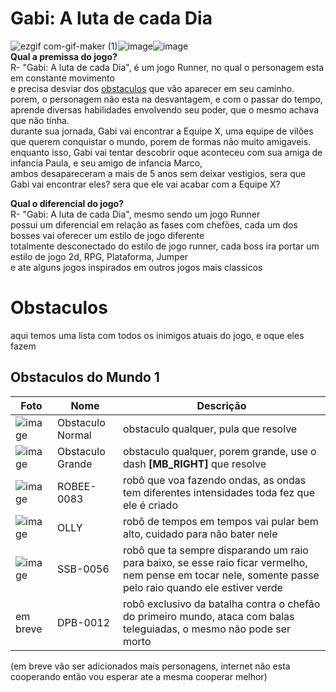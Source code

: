 # Gabi: A luta de cada Dia
![ezgif com-gif-maker (1)](https://github.com/GaryLickt/codigos/assets/70419113/c043f7eb-0abf-4aad-91b2-ff63d5392a4d)![image](https://github.com/GaryLickt/codigos/assets/70419113/4abb739f-a57d-436a-a4f6-ad600e50ea69)![image](https://github.com/GaryLickt/codigos/assets/70419113/442a2f9c-1f73-4412-919a-20655f8b4757)</br>
**Qual a premissa do jogo?** </br>
R- "Gabi: A luta de cada Dia", é um jogo Runner, no qual o personagem esta em constante movimento</br>
e precisa desviar dos [obstaculos](https://github.com/GaryLickt/codigos/edit/Faculdade/Codigos_GameMaker/Gabi's%20Daily%20Dose%20of%20Fight_BETA/readme.md#obstaculos) que vão aparecer em seu caminho.</br>
porem, o personagem não esta na desvantagem, e com o passar do tempo,</br>
aprende diversas habilidades envolvendo seu poder, que o mesmo achava que não tinha.</br>
durante sua jornada, Gabi vai encontrar a Equipe X, uma equipe de vilões</br>
que querem conquistar o mundo, porem de formas não muito amigaveis.</br>
enquanto isso, Gabi vai tentar descobrir oque aconteceu com sua amiga de infancia Paula, e seu amigo de infancia Marco,</br>
ambos desapareceram a mais de 5 anos sem deixar vestigios, sera que Gabi vai encontrar eles? sera que ele vai acabar com a Equipe X?</br>

**Qual o diferencial do jogo?** </br>
R- "Gabi: A luta de cada Dia", mesmo sendo um jogo Runner</br>
possui um diferencial em relação as fases com chefões, cada um dos bosses vai oferecer um estilo de jogo diferente</br>
totalmente desconectado do estilo de jogo runner, cada boss ira portar um estilo de jogo 2d, RPG, Plataforma, Jumper</br>
e ate alguns jogos inspirados em outros jogos mais classicos</br>

# Obstaculos
aqui temos uma lista com todos os inimigos atuais do jogo, e oque eles fazem</br>

## Obstaculos do Mundo 1
| Foto | Nome | Descrição |
| --- | --- | --- |
| ![image](https://github.com/GaryLickt/codigos/assets/70419113/df383bac-94b7-48c5-8969-332d0ebcbaeb) | Obstaculo Normal | obstaculo qualquer, pula que resolve |
| ![image](https://github.com/GaryLickt/codigos/assets/70419113/0af2af67-c3b8-4697-8c8d-e042bbd39c64) | Obstaculo Grande | obstaculo qualquer, porem grande, use o dash **[MB_RIGHT]** que resolve |
| ![image](https://github.com/GaryLickt/codigos/assets/70419113/40ace1eb-8acf-4448-8252-ed9cf6389d92) | ROBEE-0083 | robô que voa fazendo ondas, as ondas tem diferentes intensidades toda fez que ele é criado |
| ![image](https://github.com/GaryLickt/codigos/assets/70419113/e0be23f2-8570-4a7f-82c7-f05738d42a1d) | OLLY | robô de tempos em tempos vai pular bem alto, cuidado para não bater nele |
| ![image](https://github.com/GaryLickt/codigos/assets/70419113/9fe958a9-598f-4681-9f8e-9dc41952c7fc) | SSB-0056 | robô que ta sempre disparando um raio para baixo, se esse raio ficar vermelho, nem pense em tocar nele, somente passe pelo raio quando ele estiver verde |
| em breve | DPB-0012 | robô exclusivo da batalha contra o chefão do primeiro mundo, ataca com balas teleguiadas, o mesmo não pode ser morto |

(em breve vão ser adicionados mais personagens, internet não esta cooperando então vou esperar ate a mesma cooperar melhor)
